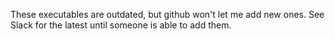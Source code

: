 These executables are outdated, but github won't let me add new ones. See Slack for the latest until someone is able to add them.
